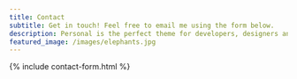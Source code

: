 ```yaml
---
title: Contact
subtitle: Get in touch! Feel free to email me using the form below. 
description: Personal is the perfect theme for developers, designers and other creatives.
featured_image: /images/elephants.jpg
---
```


{% include contact-form.html %}
